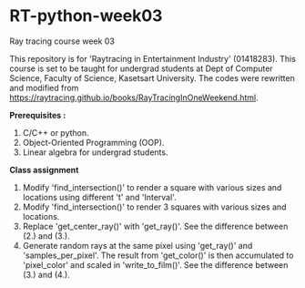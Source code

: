 # RT-python-week03
Ray tracing course week 03

This repository is for 'Raytracing in Entertainment Industry' (01418283).
This course is set to be taught for undergrad students at Dept of Computer Science, Faculty of Science, Kasetsart University.
The codes were rewritten and modified from https://raytracing.github.io/books/RayTracingInOneWeekend.html.

**Prerequisites :**
1. C/C++ or python.
2. Object-Oriented Programming (OOP).
3. Linear algebra for undergrad students.


**Class assignment**

1. Modify 'find_intersection()' to render a square with various sizes and locations using different 't' and 'Interval'. 
2. Modify 'find_intersection()' to render 3 squares with various sizes and locations.
3. Replace 'get_center_ray()' with 'get_ray()'. See the difference between (2.) and (3.).
4. Generate random rays at the same pixel using 'get_ray()' and 'samples_per_pixel'. The result from 'get_color()' is then accumulated to 'pixel_color' and scaled in 'write_to_film()'. See the difference between (3.) and (4.).

